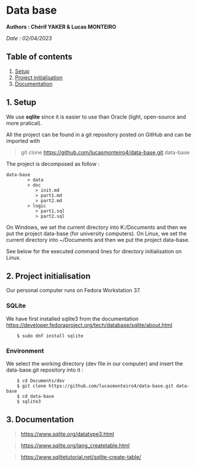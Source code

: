 # Data base


**Authors : Chérif YAKER & Lucas MONTEIRO**

*Date : 02/04/2023*       

## Table of contents
1. [Setup](#setup)
2. [Project initialisation](#init)
3. [Documentation](#init)



## 1. Setup <a name="setup"></a>

We use **sqlite** since it is easier to use than Oracle (light, open-source and more pratical).

All the project can be found in a git repository posted on GitHub and can be imported with 

> git clone https://github.com/lucasmonteiro4/data-base.git data-base

The project is decomposed as follow :

```
data-base
        > data
        > doc
           > init.md
           > part1.md
           > part2.md
        > logic
           > part1.sql
           > part2.sql
```


On Windows, we set the current directory into K:/Documents and then we put the project data-base (for university computers).
On Linux, we set the current directory into ~/Documents and then we put the project data-base.

See below for the executed command lines for directory initialisation on Linux.

## 2. Project initialisation <a name="init"></a>

Our personal computer runs on Fedora Workstation 37.

### SQLite

We have first installed sqlite3 from the documentation https://developer.fedoraproject.org/tech/database/sqlite/about.html  

        $ sudo dnf install sqlite


### Environment

We select the working directory (dev file in our computer) and insert the data-base.git repository into it :

        $ cd Documents/dev
        $ git clone https://github.com/lucasmonteiro4/data-base.git data-base
        $ cd data-base
        $ sqlite3


## 3. Documentation <a name="doc"></a>

> https://www.sqlite.org/datatype3.html

> https://www.sqlite.org/lang_createtable.html

> https://www.sqlitetutorial.net/sqlite-create-table/

